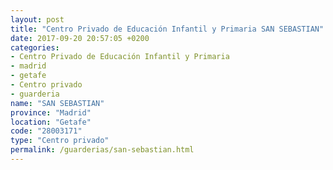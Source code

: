 ```yaml
---
layout: post
title: "Centro Privado de Educación Infantil y Primaria SAN SEBASTIAN"
date: 2017-09-20 20:57:05 +0200
categories:
- Centro Privado de Educación Infantil y Primaria
- madrid
- getafe
- Centro privado
- guarderia
name: "SAN SEBASTIAN"
province: "Madrid"
location: "Getafe"
code: "28003171"
type: "Centro privado"
permalink: /guarderias/san-sebastian.html
---
```

